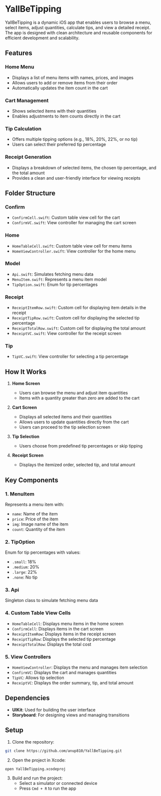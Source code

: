 # YallBeTipping

YallBeTipping is a dynamic iOS app that enables users to browse a menu, select items, adjust quantities, calculate tips, and view a detailed receipt. The app is designed with clean architecture and reusable components for efficient development and scalability.

## Features

### Home Menu
- Displays a list of menu items with names, prices, and images
- Allows users to add or remove items from their order
- Automatically updates the item count in the cart

### Cart Management
- Shows selected items with their quantities
- Enables adjustments to item counts directly in the cart

### Tip Calculation
- Offers multiple tipping options (e.g., 18%, 20%, 22%, or no tip)
- Users can select their preferred tip percentage

### Receipt Generation
- Displays a breakdown of selected items, the chosen tip percentage, and the total amount
- Provides a clean and user-friendly interface for viewing receipts

## Folder Structure

### Confirm
- `ConfirmCell.swift`: Custom table view cell for the cart
- `ConfirmVC.swift`: View controller for managing the cart screen

### Home
- `HomeTableCell.swift`: Custom table view cell for menu items
- `HomeViewController.swift`: View controller for the home menu

### Model
- `Api.swift`: Simulates fetching menu data
- `MenuItem.swift`: Represents a menu item model
- `TipOption.swift`: Enum for tip percentages

### Receipt
- `ReceiptItemRow.swift`: Custom cell for displaying item details in the receipt
- `ReceiptTipRow.swift`: Custom cell for displaying the selected tip percentage
- `ReceiptTotalRow.swift`: Custom cell for displaying the total amount
- `ReceiptVC.swift`: View controller for the receipt screen

### Tip
- `TipVC.swift`: View controller for selecting a tip percentage

## How It Works

1. **Home Screen**
   - Users can browse the menu and adjust item quantities
   - Items with a quantity greater than zero are added to the cart

2. **Cart Screen**
   - Displays all selected items and their quantities
   - Allows users to update quantities directly from the cart
   - Users can proceed to the tip selection screen

3. **Tip Selection**
   - Users choose from predefined tip percentages or skip tipping

4. **Receipt Screen**
   - Displays the itemized order, selected tip, and total amount

## Key Components

### 1. MenuItem
Represents a menu item with:
- `name`: Name of the item
- `price`: Price of the item
- `img`: Image name of the item
- `count`: Quantity of the item

### 2. TipOption
Enum for tip percentages with values:
- `.small`: 18%
- `.medium`: 20%
- `.large`: 22%
- `.none`: No tip

### 3. Api
Singleton class to simulate fetching menu data

### 4. Custom Table View Cells
- `HomeTableCell`: Displays menu items in the home screen
- `ConfirmCell`: Displays items in the cart screen
- `ReceiptItemRow`: Displays items in the receipt screen
- `ReceiptTipRow`: Displays the selected tip percentage
- `ReceiptTotalRow`: Displays the total cost

### 5. View Controllers
- `HomeViewController`: Displays the menu and manages item selection
- `ConfirmVC`: Displays the cart and manages quantities
- `TipVC`: Allows tip selection
- `ReceiptVC`: Displays the order summary, tip, and total amount

## Dependencies

- **UIKit**: Used for building the user interface
- **Storyboard**: For designing views and managing transitions

## Setup

1. Clone the repository:
```bash
git clone https://github.com/anup810/YallBeTipping.git
```

2. Open the project in Xcode:
```bash
open YallBeTipping.xcodeproj
```

3. Build and run the project:
   - Select a simulator or connected device
   - Press `Cmd + R` to run the app

